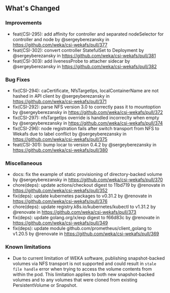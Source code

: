 <!-- Release notes generated using configuration in .github/release.yaml at main -->

## What's Changed
### Improvements
* feat(CSI-295): add affinity for controller and separated nodeSelector for controller and node by @sergeyberezansky in https://github.com/weka/csi-wekafs/pull/377
* feat(CSI-302): convert controller StatefulSet to Deployment by @sergeyberezansky in https://github.com/weka/csi-wekafs/pull/381
* feat(CSI-303): add livenessProbe to attacher sidecar by @sergeyberezansky in https://github.com/weka/csi-wekafs/pull/382
### Bug Fixes
* fix(CSI-294): caCertificate, NfsTargetIps, localContainerName are not hashed in API client by @sergeyberezansky in https://github.com/weka/csi-wekafs/pull/371
* fix(CSI-292): parse NFS version 3.0 to correctly pass it to mountoption by @sergeyberezansky in https://github.com/weka/csi-wekafs/pull/372
* fix(CSI-297): nfsTargetIps override is handled incorreclty when empty by @sergeyberezansky in https://github.com/weka/csi-wekafs/pull/374
* fix(CSI-296): node registration fails after switch transport from NFS to Wekafs due to label conflict by @sergeyberezansky in https://github.com/weka/csi-wekafs/pull/375
* feat(CSI-301): bump locar to version 0.4.2 by @sergeyberezansky in https://github.com/weka/csi-wekafs/pull/380
### Miscellaneous
* docs: fix the example of static provisioning of directory-backed volume by @sergeyberezansky in https://github.com/weka/csi-wekafs/pull/370
* chore(deps): update actions/checkout digest to 11bd719 by @renovate in https://github.com/weka/csi-wekafs/pull/352
* fix(deps): update kubernetes packages to v0.31.2 by @renovate in https://github.com/weka/csi-wekafs/pull/376
* chore(deps): update registry.k8s.io/kubernetes/kubectl to v1.31.2 by @renovate in https://github.com/weka/csi-wekafs/pull/373
* fix(deps): update golang.org/x/exp digest to f66d83c by @renovate in https://github.com/weka/csi-wekafs/pull/349
* fix(deps): update module github.com/prometheus/client_golang to v1.20.5 by @renovate in https://github.com/weka/csi-wekafs/pull/369

### Known limitations
* Due to current limitation of WEKA software, publishing snapshot-backed volumes via NFS transport is not supported and could result in `stale file handle` error when trying to access the volume contents from within the pod. 
  This limitation applies to both new snapshot-backed volumes and to any volumes that were cloned from existing PersistentVolume or Snapshot.

